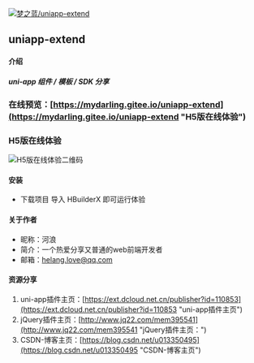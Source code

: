 [![梦之蓝/uniapp-extend](https://gitee.com/myDarling/uniapp-extend/widgets/widget_card.svg?colors=393222,ebdfc1,fffae5,d8ca9f,393222,a28b40)](https://gitee.com/myDarling/uniapp-extend)
## uniapp-extend

#### 介绍
##### uni-app 组件 / 模板 / SDK 分享

### 在线预览：[https://mydarling.gitee.io/uniapp-extend](https://mydarling.gitee.io/uniapp-extend "H5版在线体验")

### H5版在线体验
![H5版在线体验二维码](https://mydarling.gitee.io/uniapp-extend/static/qrcode_h5.png "H5版在线体验二维码")

#### 安装
* 下载项目 导入 HBuilderX 即可运行体验

#### 关于作者
* 昵称：河浪
* 简介：一个热爱分享又普通的web前端开发者
* 邮箱：helang.love@qq.com

#### 资源分享
1. uni-app插件主页：[https://ext.dcloud.net.cn/publisher?id=110853](https://ext.dcloud.net.cn/publisher?id=110853 "uni-app插件主页")
2. jQuery插件主页：[http://www.jq22.com/mem395541](http://www.jq22.com/mem395541 "jQuery插件主页：")
3. CSDN-博客主页：[https://blog.csdn.net/u013350495](https://blog.csdn.net/u013350495 "CSDN-博客主页")



